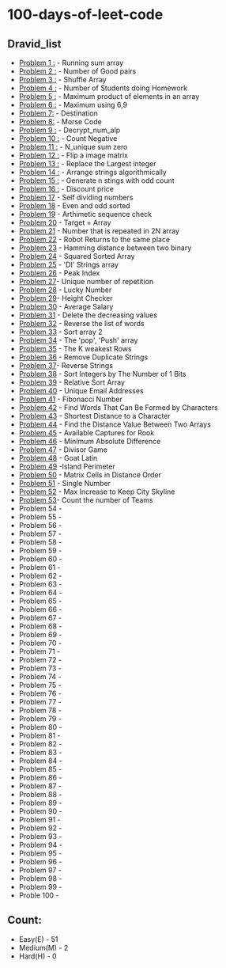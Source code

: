 # 100-days-of-leet-code
## Dravid_list
- [Problem 1 :](https://github.com/Dravid92/100-days-of-leet-code/blob/Dravid/running_sum.py) - Running sum array
- [Problem 2 :](https://github.com/Dravid92/100-days-of-leet-code/blob/Dravid/Number_of_good_pairs.py) - Number of Good pairs
- [Problem 3 :](https://github.com/Dravid92/100-days-of-leet-code/blob/Dravid/Shuffle_the_array.py) - Shuffle Array
- [Problem 4 :](https://github.com/Dravid92/100-days-of-leet-code/blob/Dravid/Number_of_students_homeworking.py) - Number of Students doing Homework                                                   
- [Problem 5 :](https://github.com/Dravid92/100-days-of-leet-code/blob/Dravid/Max_product_of_elements.py) - Maximum product of elements in an array
- [Problem 6 :](https://github.com/Dravid92/100-days-of-leet-code/blob/Dravid/Max_69_numbers.py) - Maximum using 6,9
- [Problem 7:](https://github.com/Dravid92/100-days-of-leet-code/blob/Dravid/Destination.py) - Destination 
- [Problem 8:](https://github.com/Dravid92/100-days-of-leet-code/blob/Dravid/Morse_code.py) - Morse Code    
- [Problem 9 :](https://github.com/Dravid92/100-days-of-leet-code/blob/Dravid/Decrypt_str_alp.py) - Decrypt_num_alp
- [Problem 10 :](https://github.com/Dravid92/100-days-of-leet-code/blob/Dravid/Count_neg.py) - Count Negative
- [Problem 11 :](https://github.com/Dravid92/100-days-of-leet-code/blob/Dravid/N_unique_sum_zero.py) - N_unique sum zero
- [Problem 12 :](https://github.com/Dravid92/100-days-of-leet-code/blob/Dravid/flip_a_image.py) - Flip a image matrix
- [Problem 13 :](https://github.com/Dravid92/100-days-of-leet-code/blob/Dravid/Replace_with_largest.py) - Replace the Largest integer
- [Problem 14 :](https://github.com/Dravid92/100-days-of-leet-code/blob/Dravid/increasing_decreasing.py) - Arrange strings algorithmically                                                                    
- [Problem 15 :](https://github.com/Dravid92/100-days-of-leet-code/blob/Dravid/Gen_str_oddcounts.py) - Generate n stings with odd count
- [Problem 16 :](https://github.com/Dravid92/100-days-of-leet-code/blob/Dravid/Final_price_discount.py) - Discount price
- [Problem 17](https://github.com/Dravid92/100-days-of-leet-code/blob/Dravid/Self_div_nums.py) - Self dividing numbers 
- [Problem 18](https://github.com/Dravid92/100-days-of-leet-code/blob/Dravid/sort_array_parity.py) - Even and odd sorted
- [Problem 19](https://github.com/Dravid92/100-days-of-leet-code/blob/Dravid/Arthimetic_seq_detect.py) - Arthimetic sequence check
- [Problem 20](https://github.com/Dravid92/100-days-of-leet-code/blob/Dravid/Make_two_arr_equal.py) - Target = Array 
- [Problem 21](https://github.com/Dravid92/100-days-of-leet-code/blob/Dravid/N_repeated_element.py) - Number that is repeated in 2N array
- [Problem 22](https://github.com/Dravid92/100-days-of-leet-code/blob/Dravid/Robo_return_origin.py) - Robot Returns to the same place
- [Problem 23](https://github.com/Dravid92/100-days-of-leet-code/blob/Dravid/Hamming_dis.py) - Hamming distance between two binary
- [Problem 24](https://github.com/Dravid92/100-days-of-leet-code/blob/Dravid/square_sorted.py) - Squared Sorted Array
- [Problem 25](https://github.com/Dravid92/100-days-of-leet-code/blob/Dravid/DI_string.py) - 'DI' Strings array
- [Problem 26](https://github.com/Dravid92/100-days-of-leet-code/blob/Dravid/Peak_index.py) - Peak Index
- [Problem 27](https://github.com/Dravid92/100-days-of-leet-code/blob/Dravid/unique_occurence.py)-  Unique number of repetition
- [Problem 28](https://github.com/Dravid92/100-days-of-leet-code/blob/Dravid/Lucky_num.py) - Lucky Number 
- [Problem 29](https://github.com/Dravid92/100-days-of-leet-code/blob/Dravid/Height_checker.py)- Height Checker
- [Problem 30](https://github.com/Dravid92/100-days-of-leet-code/blob/Dravid/Avg_Salary.py) - Average Salary 
- [Problem 31](https://github.com/Dravid92/100-days-of-leet-code/blob/Dravid/Delete_cols.py) - Delete the decreasing values
- [Problem 32](https://github.com/Dravid92/100-days-of-leet-code/blob/Dravid/Reverse_word.py) - Reverse the list of words
- [Problem 33](https://github.com/Dravid92/100-days-of-leet-code/blob/Dravid/Sort_parity_2.py) - Sort array 2
- [Problem 34](https://github.com/Dravid92/100-days-of-leet-code/blob/Dravid/pop_push.py) - The 'pop', 'Push' array                                                             
- [Problem 35](https://github.com/Dravid92/100-days-of-leet-code/blob/Dravid/solider_civilian.py) - The K weakest Rows
- [Problem 36](https://github.com/Dravid92/100-days-of-leet-code/blob/Dravid/Duplicates.py) - Remove Duplicate Strings
- [Problem 37](https://github.com/Dravid92/100-days-of-leet-code/blob/Dravid/Reverse_str.py)- Reverse Strings
- [Problem 38](https://github.com/Dravid92/100-days-of-leet-code/blob/Dravid/sort_by_bits.py) - Sort Integers by The Number of 1 Bits    
- [Problem 39](https://github.com/Dravid92/100-days-of-leet-code/blob/Dravid/sort_relative.py) - Relative Sort Array  
- [Problem 40](https://github.com/Dravid92/100-days-of-leet-code/blob/Dravid/email_address.py) - Unique Email Addresses  
- [Problem 41](https://github.com/Dravid92/100-days-of-leet-code/blob/Dravid/fibonacci.py) - Fibonacci Number 
- [Problem 42](https://github.com/Dravid92/100-days-of-leet-code/blob/Dravid/words_form.py) - Find Words That Can Be Formed by Characters   
- [Problem 43](https://github.com/Dravid92/100-days-of-leet-code/blob/Dravid/short_dis.py) - Shortest Distance to a Character 
- [Problem 44](https://github.com/Dravid92/100-days-of-leet-code/blob/Dravid/dist_array.py) - Find the Distance Value Between Two Arrays                               
- [Problem 45](https://github.com/Dravid92/100-days-of-leet-code/blob/Dravid/Chess.py) - Available Captures for Rook
- [Problem 46](https://github.com/Dravid92/100-days-of-leet-code/blob/Dravid/min_diff.py) - Minimum Absolute Difference
- [Problem 47](https://github.com/Dravid92/100-days-of-leet-code/blob/Dravid/Alice_and_bob.py) - Divisor Game  
- [Problem 48](https://github.com/Dravid92/100-days-of-leet-code/blob/Dravid/Goat_latin.py) -  Goat Latin    
- [Problem 49](https://github.com/Dravid92/100-days-of-leet-code/blob/Dravid/Perimeter.py) -Island Perimeter   
- [Problem 50](https://github.com/Dravid92/100-days-of-leet-code/blob/Dravid/Matrix.py) - Matrix Cells in Distance Order  
- [Problem 51](https://github.com/Dravid92/100-days-of-leet-code/blob/Dravid/linear_duplicates.py) - Single Number    
- [Problem 52](https://github.com/Dravid92/100-days-of-leet-code/blob/Dravid/max_height.py) - Max Increase to Keep City Skyline 
- [Problem 53](https://github.com/Dravid92/100-days-of-leet-code/blob/Dravid/count_teams.py)- Count the number of Teams
- Problem 54 -                                                                                       
- Problem 55 - 
- Problem 56 - 
- Problem 57 -  
- Problem 58 -
- Problem 59 -
- Problem 60 -
- Problem 61 - 
- Problem 62 - 
- Problem 63 - 
- Problem 64 -                                                                                       
- Problem 65 - 
- Problem 66 - 
- Problem 67 -  
- Problem 68 -
- Problem 69 -
- Problem 70 -
- Problem 71 - 
- Problem 72 - 
- Problem 73 - 
- Problem 74 -                                                                                       
- Problem 75 - 
- Problem 76 - 
- Problem 77 -  
- Problem 78 -
- Problem 79 -
- Problem 80 -
- Problem 81 - 
- Problem 82 - 
- Problem 83 - 
- Problem 84 -                                                                                       
- Problem 85 - 
- Problem 86 - 
- Problem 87 -  
- Problem 88 -
- Problem 89 -
- Problem 90 -
- Problem 91 - 
- Problem 92 - 
- Problem 93 - 
- Problem 94 -                                                                                       
- Problem 95 - 
- Problem 96 - 
- Problem 97 -  
- Problem 98 -
- Problem 99 -
- Proble  100 -
## Count:
- Easy(E) - 51
- Medium(M) - 2
- Hard(H) - 0
